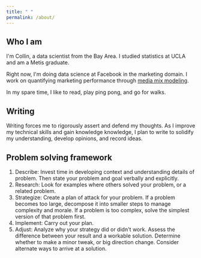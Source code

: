 ```yaml
---
title: " "
permalink: /about/
---
```


## Who I am

I'm Collin, a data scientist from the Bay Area. I studied statistics at UCLA and am a Metis graduate. 

Right now, I'm doing data science at Facebook in the marketing domain. I work on quantifying marketing performance through [media mix modeling](https://en.wikipedia.org/wiki/Marketing_mix_modeling). 

In my spare time, I like to read, play ping pong, and go for walks. 

## Writing

Writing forces me to rigorously assert and defend my thoughts. As I improve my technical skills and gain knowledge knowledge, I plan to write to solidify my understanding, develop opinions, and record ideas.

## Problem solving framework

1. Describe: Invest time in developing context and understanding details of problem. Then state your problem and goal verbally and explicitly.
2. Research: Look for examples where others solved your problem, or a related problem.
3. Strategize: Create a plan of attack for your problem. If a problem becomes too large, decompose it into smaller steps to manage complexity and morale. If a problem is too complex, solve the simplest version of that problem first.
4. Implement: Carry out your plan.
5. Adjust: Analyze why your strategy did or didn't work. Assess the difference between your result and a workable solution. Determine whether to make a minor tweak, or big direction change. Consider alternate ways to arrive at a solution.

